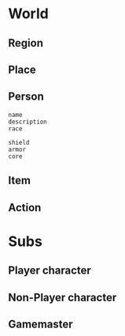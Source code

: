 # World

## Region

## Place

## Person

```
name
description
race
```

```
shield
armor
core
```

## Item

## Action



# Subs

## Player character

## Non-Player character

## Gamemaster